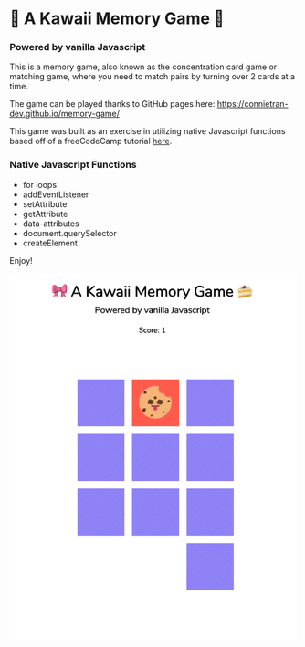 # 🎀 A Kawaii Memory Game 🍰
### Powered by vanilla Javascript

This is a memory game, also known as the concentration card game or matching game, where you need to match pairs by turning over 2 cards at a time. 

The game can be played thanks to GitHub pages here: https://connietran-dev.github.io/memory-game/

This game was built as an exercise in utilizing native Javascript functions based off of a freeCodeCamp tutorial [here](https://www.youtube.com/watch?v=lhNdUVh3qCc).

### Native Javascript Functions

* for loops
* addEventListener
* setAttribute
* getAttribute
* data-attributes
* document.querySelector
* createElement

Enjoy!

![Screenshot of Memory Game](images/memory-game.png)